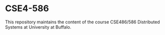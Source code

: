 # CSE4-586
This repository maintains the content of the course CSE486/586 Distributed Systems at University at Buffalo.
